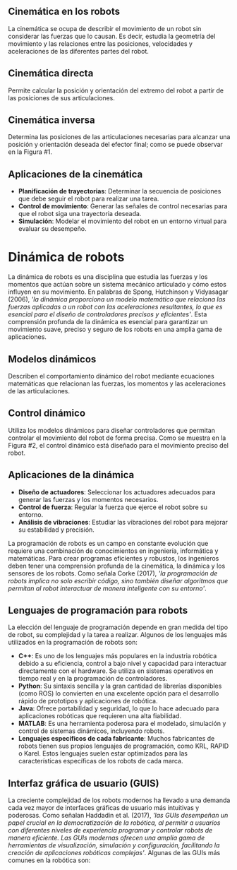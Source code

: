 ## Cinemática en los robots

La cinemática se ocupa de describir el movimiento de un robot sin considerar las fuerzas que lo causan. Es decir, estudia la geometría del movimiento y las relaciones entre las posiciones, velocidades y aceleraciones de las diferentes partes del robot.

## Cinemática directa

Permite calcular la posición y orientación del extremo del robot a partir de las posiciones de sus articulaciones.

## Cinemática inversa

Determina las posiciones de las articulaciones necesarias para alcanzar una posición y orientación deseada del efector final; como se puede observar en la Figura #1.   

## Aplicaciones de la cinemática

- **Planificación de trayectorias**: Determinar la secuencia de posiciones que debe seguir el robot para realizar una tarea.
- **Control de movimiento**: Generar las señales de control necesarias para que el robot siga una trayectoria deseada.
- **Simulación**: Modelar el movimiento del robot en un entorno virtual para evaluar su desempeño.

# Dinámica de robots

La dinámica de robots es una disciplina que estudia las fuerzas y los momentos que actúan sobre un sistema mecánico articulado y cómo estos influyen en su movimiento. En palabras de Spong, Hutchinson y Vidyasagar (2006), *'la dinámica proporciona un modelo matemático que relaciona las fuerzas aplicadas a un robot con las aceleraciones resultantes, lo que es esencial para el diseño de controladores precisos y eficientes'*. Esta comprensión profunda de la dinámica es esencial para garantizar un movimiento suave, preciso y seguro de los robots en una amplia gama de aplicaciones.

## Modelos dinámicos

Describen el comportamiento dinámico del robot mediante ecuaciones matemáticas que relacionan las fuerzas, los momentos y las aceleraciones de las articulaciones.

## Control dinámico

Utiliza los modelos dinámicos para diseñar controladores que permitan controlar el movimiento del robot de forma precisa. Como se muestra en la Figura #2, el control dinámico está diseñado para el movimiento preciso del robot.   
   
## Aplicaciones de la dinámica

- **Diseño de actuadores**: Seleccionar los actuadores adecuados para generar las fuerzas y los momentos necesarios.
- **Control de fuerza**: Regular la fuerza que ejerce el robot sobre su entorno.
- **Análisis de vibraciones**: Estudiar las vibraciones del robot para mejorar su estabilidad y precisión.

La programación de robots es un campo en constante evolución que requiere una combinación de conocimientos en ingeniería, informática y matemáticas. Para crear programas eficientes y robustos, los ingenieros deben tener una comprensión profunda de la cinemática, la dinámica y los sensores de los robots. Como señala Corke (2017), *'la programación de robots implica no solo escribir código, sino también diseñar algoritmos que permitan al robot interactuar de manera inteligente con su entorno'*.

## Lenguajes de programación para robots

La elección del lenguaje de programación depende en gran medida del tipo de robot, su complejidad y la tarea a realizar. Algunos de los lenguajes más utilizados en la programación de robots son:

- **C++**: Es uno de los lenguajes más populares en la industria robótica debido a su eficiencia, control a bajo nivel y capacidad para interactuar directamente con el hardware. Se utiliza en sistemas operativos en tiempo real y en la programación de controladores.
- **Python**: Su sintaxis sencilla y la gran cantidad de librerías disponibles (como ROS) lo convierten en una excelente opción para el desarrollo rápido de prototipos y aplicaciones de robótica.
- **Java**: Ofrece portabilidad y seguridad, lo que lo hace adecuado para aplicaciones robóticas que requieren una alta fiabilidad.
- **MATLAB**: Es una herramienta poderosa para el modelado, simulación y control de sistemas dinámicos, incluyendo robots.
- **Lenguajes específicos de cada fabricante**: Muchos fabricantes de robots tienen sus propios lenguajes de programación, como KRL, RAPID o Karel. Estos lenguajes suelen estar optimizados para las características específicas de los robots de cada marca.

## Interfaz gráfica de usuario (GUIS)

La creciente complejidad de los robots modernos ha llevado a una demanda cada vez mayor de interfaces gráficas de usuario más intuitivas y poderosas. Como señalan Haddadin et al. (2017), *'las GUIs desempeñan un papel crucial en la democratización de la robótica, al permitir a usuarios con diferentes niveles de experiencia programar y controlar robots de manera eficiente. Las GUIs modernas ofrecen una amplia gama de herramientas de visualización, simulación y configuración, facilitando la creación de aplicaciones robóticas complejas'*. Algunas de las GUIs más comunes en la robótica son: